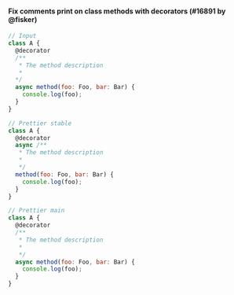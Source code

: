 #### Fix comments print on class methods with decorators (#16891 by @fisker)

<!-- prettier-ignore -->
```jsx
// Input
class A {
  @decorator
  /** 
   * The method description
   *
  */
  async method(foo: Foo, bar: Bar) {
    console.log(foo);
  }
}

// Prettier stable
class A {
  @decorator
  async /**
   * The method description
   *
   */
  method(foo: Foo, bar: Bar) {
    console.log(foo);
  }
}

// Prettier main
class A {
  @decorator
  /**
   * The method description
   *
   */
  async method(foo: Foo, bar: Bar) {
    console.log(foo);
  }
}
```
